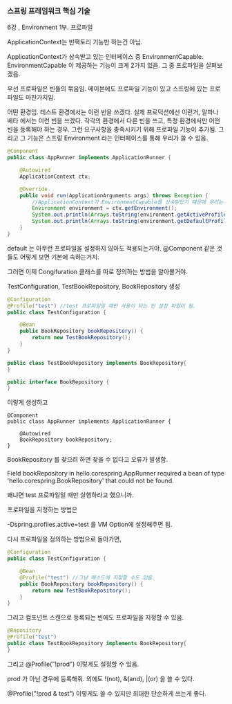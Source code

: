 <h3>스프링 프레임워크 핵심 기술</h3>

6강 , Environment 1부. 프로파일

ApplicationContext는 빈팩토리 기능만 하는건 아님.

ApplicationContext가 상속받고 있는 인터페이스 중 EnvironmentCapable. EnvironmentCapable 이 제공하는 기능이 크게 2가지 있음. 그 중 프로파일을 살펴보겠음.

우선 프로파일은 빈들의 묶음임. 메이븐에도 프로파일 기능이 있고 스프링에 있는 프로파일도 마찬가지임. 

어떤 환경임. 테스트 환경에서는 이런 빈을 쓰겠다. 실제 프로덕션에선 이런거, 알파나 베타 에서는 이런 빈을 쓰겠다. 각각의 환경에서 다른 빈을 쓰고, 특정 환경에서만 어떤 빈을 등록해야 하는 경우. 그런 요구사항을 충족시키기 위해 프로파일 기능이 추가됨. 그리고 그 기능은 스프링 Environment 라는 인터페이스를 통해 우리가 쓸 수 있음.

```java
@Component
public class AppRunner implements ApplicationRunner {

    @Autowired
    ApplicationContext ctx;

    @Override
    public void run(ApplicationArguments args) throws Exception {
        //ApplicationContext가 EnvironmentCapable를 상속받았기 떄문에 우리는 EnvironmentCapable에 온 Environment를 쓸 수 있는거지.
        Environment environment = ctx.getEnvironment();
        System.out.println(Arrays.toString(environment.getActiveProfiles())); //현재 액티브 되어있는 프로파일이 뭔지. //결과 []
        System.out.println(Arrays.toString(environment.getDefaultProfiles())); //결과 [default]
    }
}
```

default 는 아무런 프로파일을 설정하지 않아도 적용되는거야. @Component 같은 것들도 어떻게 보면 기본에 속하는거지.

그러면 이제 Congifuration 클래스를 따로 정의하는 방법을 알아볼거야.

TestConfiguration, TestBookRepository, BookRepository 생성

```java
@Configuration
@Profile("test") //test 프로파일일 때만 사용이 되는 빈 설정 파일이 됨.
public class TestConfiguration {

    @Bean
    public BookRepository bookRepository() {
        return new TestBookRepository();
    }
}
```

```java
public class TestBookRepository implements BookRepository{
}
```

```java
public interface BookRepository {
}
```

이렇게 생성하고 

```
@Component
public class AppRunner implements ApplicationRunner {

    @Autowired
    BookRepository bookRepository;
}
```

BookRepository 를 찾으려 하면 찾을 수 없다고 오류가 발생함.

Field bookRepository in hello.corespring.AppRunner required a bean of type 'hello.corespring.BookRepository' that could not be found.

왜냐면 test 프로파일일 때만 실행하라고 했으니까.

프로파일을 지정하는 방법은

-Dspring.profiles.active=test 를 VM Option에 설정해주면 됨.

다시 프로파일을 정의하는 방법으로 돌아가면,

```java
@Configuration
public class TestConfiguration {

    @Bean
    @Profile("test") //그냥 메소드에 지정할 수도 있음.
    public BookRepository bookRepository() {
        return new TestBookRepository();
    }
}
```

그리고 컴포넌트 스캔으로 등록되는 빈에도 프로파일을 지정할 수 있음.

```java
@Repository
@Profile("test")
public class TestBookRepository implements BookRepository{
}
```

그리고 @Profile("!prod") 이렇게도 설정할 수 있음.

prod 가 아닌 경우에 등록해줘. 외에도 !(not), &(and), |(or) 을 쓸 수 있다.

@Profile("!prod & test") 이렇게도 쓸 수 있지만 최대한 단순하게 쓰는게 좋다.